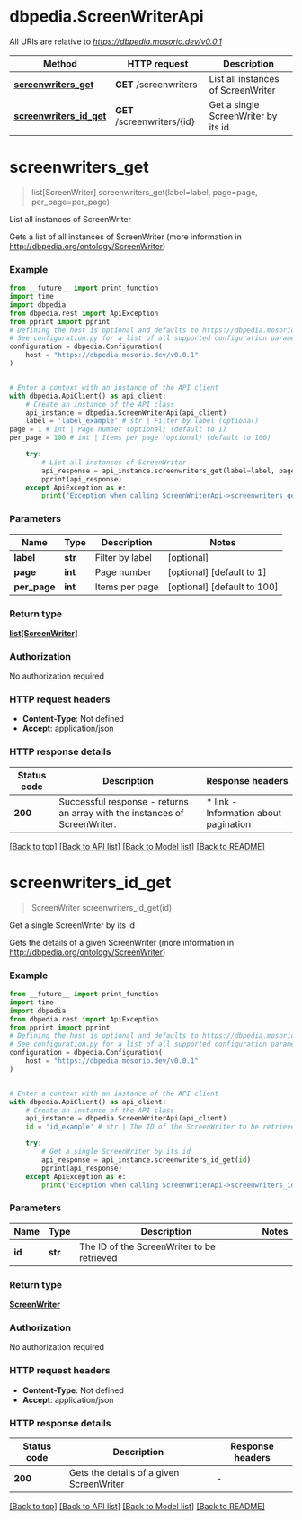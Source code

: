 # dbpedia.ScreenWriterApi

All URIs are relative to *https://dbpedia.mosorio.dev/v0.0.1*

Method | HTTP request | Description
------------- | ------------- | -------------
[**screenwriters_get**](ScreenWriterApi.md#screenwriters_get) | **GET** /screenwriters | List all instances of ScreenWriter
[**screenwriters_id_get**](ScreenWriterApi.md#screenwriters_id_get) | **GET** /screenwriters/{id} | Get a single ScreenWriter by its id


# **screenwriters_get**
> list[ScreenWriter] screenwriters_get(label=label, page=page, per_page=per_page)

List all instances of ScreenWriter

Gets a list of all instances of ScreenWriter (more information in http://dbpedia.org/ontology/ScreenWriter)

### Example

```python
from __future__ import print_function
import time
import dbpedia
from dbpedia.rest import ApiException
from pprint import pprint
# Defining the host is optional and defaults to https://dbpedia.mosorio.dev/v0.0.1
# See configuration.py for a list of all supported configuration parameters.
configuration = dbpedia.Configuration(
    host = "https://dbpedia.mosorio.dev/v0.0.1"
)


# Enter a context with an instance of the API client
with dbpedia.ApiClient() as api_client:
    # Create an instance of the API class
    api_instance = dbpedia.ScreenWriterApi(api_client)
    label = 'label_example' # str | Filter by label (optional)
page = 1 # int | Page number (optional) (default to 1)
per_page = 100 # int | Items per page (optional) (default to 100)

    try:
        # List all instances of ScreenWriter
        api_response = api_instance.screenwriters_get(label=label, page=page, per_page=per_page)
        pprint(api_response)
    except ApiException as e:
        print("Exception when calling ScreenWriterApi->screenwriters_get: %s\n" % e)
```

### Parameters

Name | Type | Description  | Notes
------------- | ------------- | ------------- | -------------
 **label** | **str**| Filter by label | [optional] 
 **page** | **int**| Page number | [optional] [default to 1]
 **per_page** | **int**| Items per page | [optional] [default to 100]

### Return type

[**list[ScreenWriter]**](ScreenWriter.md)

### Authorization

No authorization required

### HTTP request headers

 - **Content-Type**: Not defined
 - **Accept**: application/json

### HTTP response details
| Status code | Description | Response headers |
|-------------|-------------|------------------|
**200** | Successful response - returns an array with the instances of ScreenWriter. |  * link - Information about pagination <br>  |

[[Back to top]](#) [[Back to API list]](../README.md#documentation-for-api-endpoints) [[Back to Model list]](../README.md#documentation-for-models) [[Back to README]](../README.md)

# **screenwriters_id_get**
> ScreenWriter screenwriters_id_get(id)

Get a single ScreenWriter by its id

Gets the details of a given ScreenWriter (more information in http://dbpedia.org/ontology/ScreenWriter)

### Example

```python
from __future__ import print_function
import time
import dbpedia
from dbpedia.rest import ApiException
from pprint import pprint
# Defining the host is optional and defaults to https://dbpedia.mosorio.dev/v0.0.1
# See configuration.py for a list of all supported configuration parameters.
configuration = dbpedia.Configuration(
    host = "https://dbpedia.mosorio.dev/v0.0.1"
)


# Enter a context with an instance of the API client
with dbpedia.ApiClient() as api_client:
    # Create an instance of the API class
    api_instance = dbpedia.ScreenWriterApi(api_client)
    id = 'id_example' # str | The ID of the ScreenWriter to be retrieved

    try:
        # Get a single ScreenWriter by its id
        api_response = api_instance.screenwriters_id_get(id)
        pprint(api_response)
    except ApiException as e:
        print("Exception when calling ScreenWriterApi->screenwriters_id_get: %s\n" % e)
```

### Parameters

Name | Type | Description  | Notes
------------- | ------------- | ------------- | -------------
 **id** | **str**| The ID of the ScreenWriter to be retrieved | 

### Return type

[**ScreenWriter**](ScreenWriter.md)

### Authorization

No authorization required

### HTTP request headers

 - **Content-Type**: Not defined
 - **Accept**: application/json

### HTTP response details
| Status code | Description | Response headers |
|-------------|-------------|------------------|
**200** | Gets the details of a given ScreenWriter |  -  |

[[Back to top]](#) [[Back to API list]](../README.md#documentation-for-api-endpoints) [[Back to Model list]](../README.md#documentation-for-models) [[Back to README]](../README.md)

